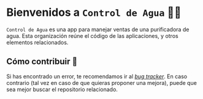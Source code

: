 # Bienvenidos a `Control de Agua` :man_technologist:

`Control de Agua` es una app para manejar ventas de una purificadora de agua. Esta organización reúne
el código de las aplicaciones, y otros elementos relacionados.

## Cómo contribuir :wave:

Si has encontrado un error, te recomendamos ir al [_bug tracker_](https://github.com/ControlDeAgua/bug_tracker). En caso contrario (tal vez en caso de que quieras
proponer una mejora), puede que sea mejor buscar el repositorio relacionado.
